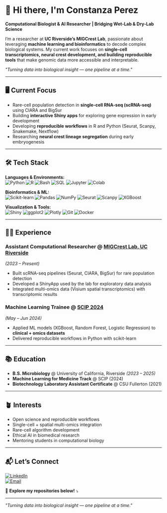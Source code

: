 # 👋 Hi there, I'm Constanza Perez  

**Computational Biologist & AI Researcher | Bridging Wet-Lab & Dry-Lab Science**  

I’m a researcher at **UC Riverside’s MIGCrest Lab**, passionate about leveraging **machine learning and bioinformatics** to decode complex biological systems. My current work focuses on **single-cell transcriptomics, neural crest development, and building reproducible tools** that make genomic data more accessible and interpretable.  

*"Turning data into biological insight — one pipeline at a time."*  

---

## 🖥️ Current Focus
- Rare-cell population detection in **single-cell RNA-seq (scRNA-seq)** using CIARA and BigSur  
- Building **interactive Shiny apps** for exploring gene expression in early development  
- Developing **reproducible workflows** in R and Python (Seurat, Scanpy, Snakemake, Nextflow)  
- Researching **neural crest lineage segregation** during early embryogenesis  

---

## 🛠️ Tech Stack  

**Languages & Environments:**  
![Python](https://img.shields.io/badge/Python-3776AB?style=for-the-badge&logo=python&logoColor=white)
![R](https://img.shields.io/badge/R-276DC3?style=for-the-badge&logo=r&logoColor=white)
![Bash](https://img.shields.io/badge/Shell_Script-121011?style=for-the-badge&logo=gnu-bash&logoColor=white)
![SQL](https://img.shields.io/badge/SQL-4479A1?style=for-the-badge&logo=postgresql&logoColor=white)
![Jupyter](https://img.shields.io/badge/Jupyter-F37626?style=for-the-badge&logo=Jupyter&logoColor=white)
![Colab](https://img.shields.io/badge/Colab-F9AB00?style=for-the-badge&logo=googlecolab&logoColor=white)

**Bioinformatics & ML:**  
![Scikit-learn](https://img.shields.io/badge/scikit--learn-F7931E?style=for-the-badge&logo=scikit-learn&logoColor=white)
![Pandas](https://img.shields.io/badge/Pandas-2C2D72?style=for-the-badge&logo=pandas&logoColor=white)
![NumPy](https://img.shields.io/badge/Numpy-777BB4?style=for-the-badge&logo=numpy&logoColor=white)
![Seurat](https://img.shields.io/badge/Seurat-0C0C0C?style=for-the-badge)
![Scanpy](https://img.shields.io/badge/Scanpy-0C0C0C?style=for-the-badge)
![XGBoost](https://img.shields.io/badge/XGBoost-0C0C0C?style=for-the-badge)

**Visualization & Tools:**  
![Shiny](https://img.shields.io/badge/Shiny-0C0C0C?style=for-the-badge&logo=r&logoColor=white)
![ggplot2](https://img.shields.io/badge/ggplot2-0C0C0C?style=for-the-badge&logo=r&logoColor=white)
![Plotly](https://img.shields.io/badge/Plotly-3F4F75?style=for-the-badge&logo=plotly&logoColor=white)
![Git](https://img.shields.io/badge/Git-F05032?style=for-the-badge&logo=git&logoColor=white)
![Docker](https://img.shields.io/badge/Docker-2496ED?style=for-the-badge&logo=docker&logoColor=white)

<!--
---

## 📁 Featured Projects  

### 🔬 [CIARA Rare-Cell Detection Benchmark](link-to-CIARA-repo)
Benchmarking **CIARA** vs **BigSur** on human gastrula datasets (GSE136447, E-MTAB-9388).  
*Outcome: CIARA achieved recall = 0.92 at low read depth; identified rare hemogenic endothelial progenitors.*  

---

### 🧪 [ShinyApp for scRNA-seq Visualization](link-to-MIGCrestLab-ShinyApp)
Interactive app for exploring **Seurat clusters, gene expression, and marker heatmaps** in neural crest datasets.  
*Outcome: Reduced data exploration time by ~40% for collaborators.*  

---

### 🧠 [Interactive NEURON Simulation Dashboard](link-to-plotlytesting-repo)
Plotly/Dash web app to visualize **neural prosthesis models** simulated in NEURON.  
*Outcome: Enabled non-coders to explore firing phenotypes interactively; deployed on Heroku.*  

---

### 🖼️ [ImageJ PTBP1 Analysis](link-to-imagej-repo)
Automated quantification of **PTBP1 (RRM2 domain) localization** from heterokaryon assays.  
*Outcome: Identified novel nuclear retention pattern; presented at CSUF Research Symposium (2021).*  
-->
---

## 👩‍💻 Experience  

### **Assistant Computational Researcher** @ [MIGCrest Lab, UC Riverside](https://profiles.ucr.edu/app/home/profile/martingc)
*(2023 – Present)*  
- Built scRNA-seq pipelines (Seurat, CIARA, BigSur) for rare population detection  
- Developed a ShinyApp used by the lab for exploratory data analysis  
- Integrated multi-omics data (Visium spatial transcriptomics) with transcriptomic results  

### **Machine Learning Trainee** @ [SCIP 2024](https://sfsuscip.wixsite.com/scip)  
*(May – Jun 2024)*  
- Applied ML models (XGBoost, Random Forest, Logistic Regression) to **clinical + omics datasets**  
- Delivered reproducible workflows in Python with scikit-learn  

---

## 📚 Education  
- **B.S. Microbiology** @ University of California, Riverside *(2023 – 2025)*  
- **Machine Learning for Medicine Track** @ SCIP (2024)  
- **Biotechnology Laboratory Assistant Certificate** @ CSU Fullerton (2021)  

<!--
---

## 📊 GitHub Stats  

<p align="center">
  <img height="180em" src="https://github-readme-stats.vercel.app/api?username=ceugenia&show_icons=true&theme=radical&hide_border=true&count_private=true" />
  <img height="180em" src="https://github-readme-stats.vercel.app/api/top-langs/?username=ceugenia&layout=compact&theme=radical&hide_border=true" />
</p>
-->
---

## 🪴 Interests  
- Open science and reproducible workflows  
- Single-cell + spatial multi-omics integration  
- Rare-cell algorithm development  
- Ethical AI in biomedical research  
- Mentoring students in computational biology  

---

## 📬 Let’s Connect  

[![LinkedIn](https://img.shields.io/badge/LinkedIn-Connect-blue?style=for-the-badge&logo=linkedin)](https://www.linkedin.com/in/constanza-eugenia-perez-37788a1b7)  
[![Email](https://img.shields.io/badge/Email-Contact%20Me-red?style=for-the-badge&logo=gmail)](mailto:perezeconse@gmail.com)  

👾 **Explore my repositories below!** ⤵  

---

*"Turning data into biological insight — one pipeline at a time."*  
